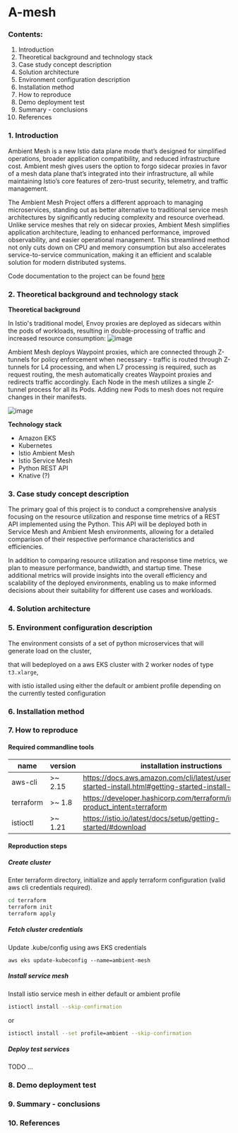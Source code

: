# **A-mesh**
### Contents:
1. Introduction
2. Theoretical background and technology stack
3. Case study concept description
4. Solution architecture
5. Environment configuration description 
6. Installation method
7. How to reproduce
8. Demo deployment test
9. Summary - conclusions
10. References

### 1. Introduction
Ambient Mesh is a new Istio data plane mode that’s designed for simplified operations, broader application compatibility, and reduced infrastructure cost. Ambient mesh gives users the option to forgo sidecar proxies in favor of a mesh data plane that’s integrated into their infrastructure, all while maintaining Istio’s core features of zero-trust security, telemetry, and traffic management.

The Ambient Mesh Project offers a different approach to managing microservices, standing out as better alternative to traditional service mesh architectures by significantly reducing complexity and resource overhead. Unlike service meshes that rely on sidecar proxies, Ambient Mesh simplifies application architecture, leading to enhanced performance, improved observability, and easier operational management. This streamlined method not only cuts down on CPU and memory consumption but also accelerates service-to-service communication, making it an efficient and scalable solution for modern distributed systems.

Code documentation to the project can be found [here](https://istio.io/v1.15/blog/2022/introducing-ambient-mesh/)

### 2. Theoretical background and technology stack

**Theoretical background**

In Istio's traditional model, Envoy proxies are deployed as sidecars within the pods of workloads, resulting in double-processing of traffic and increased resource consumption:
![image](https://github.com/SUU-2024-A-Mesh/a-mesh/assets/92889577/3352e564-9c7d-4fb9-8519-5a5b850bda5d)


Ambient Mesh deploys Waypoint proxies, which are connected through Z-tunnels for policy enforcement when necessary - traffic is routed through Z-tunnels for L4 processing, and when L7 processing is required, such as request routing, the mesh automatically creates Waypoint proxies and redirects traffic accordingly. Each Node in the mesh utilizes a single Z-tunnel process for all its Pods. Adding new Pods to mesh does not require changes in their manifests.
<!-- ![image](https://github.com/SUU-2024-A-Mesh/a-mesh/assets/92889577/17a9fccc-02ed-40a0-a2f8-52dc980f04e6) -->

![image](https://github.com/SUU-2024-A-Mesh/a-mesh/assets/78169141/bb2a1e1b-a30a-4931-a164-2cc2e80fa2c5)


**Technology stack**
- Amazon EKS
- Kubernetes
- Istio Ambient Mesh
- Istio Service Mesh
- Python REST API
- Knative (?)

### 3. Case study concept description

The primary goal of this project is to conduct a comprehensive analysis focusing on the resource utilization and response time metrics of a REST API implemented using the Python. This API will be deployed both in Service Mesh and Ambient Mesh environments, allowing for a detailed comparison of their respective performance characteristics and efficiencies.

In addition to comparing resource utilization and response time metrics, we plan to measure performance, bandwidth, and startup time. These additional metrics will provide insights into the overall efficiency and scalability of the deployed environments, enabling us to make informed decisions about their suitability for different use cases and workloads.



### 4. Solution architecture
### 5. Environment configuration description

The environment consists of a set of python microservices that will generate load on the cluster, 

that will bedeployed on a aws EKS cluster with 2 worker nodes of type `t3.xlarge`, 

with istio istalled using either the default or ambient profile depending on the currently tested configuration

### 6. Installation method
### 7. How to reproduce

#### Required commandline tools
| name      | version | installation instructions |
| --------- | ------- | ------------------------- |
| aws-cli   | >~ 2.15 | https://docs.aws.amazon.com/cli/latest/userguide/getting-started-install.html#getting-started-install-instructions
| terraform | >~ 1.8  | https://developer.hashicorp.com/terraform/install?product_intent=terraform
| istioctl  | >~ 1.21 | https://istio.io/latest/docs/setup/getting-started/#download

#### Reproduction steps

##### Create cluster

Enter terraform directory, initialize and apply terraform configuration (valid aws cli credentials required).
```bash
cd terraform
terraform init
terraform apply
```

##### Fetch cluster credentials
Update .kube/config using aws EKS credentials

```
aws eks update-kubeconfig --name=ambient-mesh
```


##### Install service mesh
Install istio service mesh in either default or ambient profile

```bash
istioctl install --skip-confirmation 
```
or 
```bash
istioctl install --set profile=ambient --skip-confirmation 
```

##### Deploy test services
TODO ...


### 8. Demo deployment test
### 9. Summary - conclusions
### 10. References
